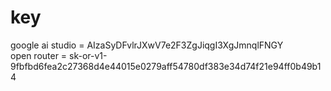 # key
google ai studio = AIzaSyDFvlrJXwV7e2F3ZgJiqgI3XgJmnqlFNGY <br>
open router = 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
